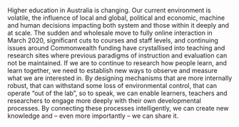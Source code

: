 Higher education in Australia is changing. Our current environment is volatile, the influence of local and global, political and economic, machine and human decisions impacting both system and those within it deeply and at scale. The sudden and wholesale move to fully online interaction in March 2020, significant cuts to courses and staff levels, and continuing issues around Commonwealth funding have crystallised into teaching and research sites where previous paradigms of instruction and evaluation can not be maintained. If we are to continue to research how people learn, and learn together, we need to establish new ways to observe and measure what we are interested in. By designing mechanisms that are more internally robust, that can withstand some loss of environmental control, that can operate “out of the lab”, so to speak, we can enable learners, teachers and researchers to engage more deeply with their own developmental processes. By connecting these processes intelligently, we can create new knowledge and – even more importantly – we can share it.
